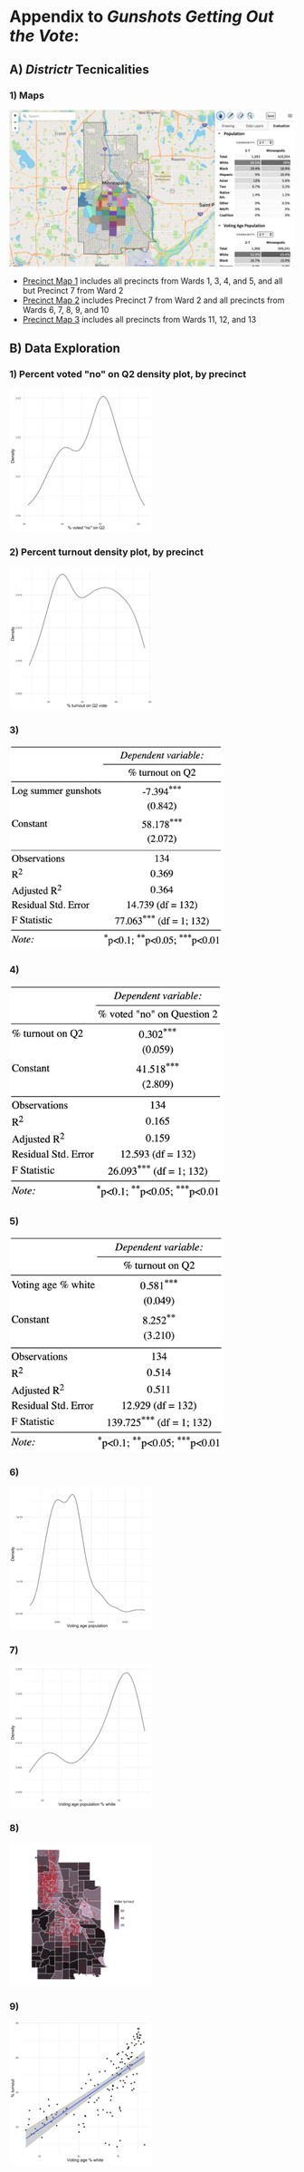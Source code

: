 # Appendix to *Gunshots Getting Out the Vote*:

## A) *Districtr* Tecnicalities

### 1) Maps

![Precinct Map 2](/images/districtr_sample.png)

- [Precinct Map 1](https://districtr.org/COI/92422) includes all precincts from Wards 1, 3, 4, and 5, and all but Precinct 7 from Ward 2
- [Precinct Map 2](https://districtr.org/COI/92537) includes Precinct 7 from Ward 2 and all precincts from Wards 6, 7, 8, 9, and 10
- [Precinct Map 3](https://districtr.org/COI/92636) includes all precincts from Wards 11, 12, and 13

## B) Data Exploration

### 1) Percent voted "no" on Q2 density plot, by precinct

<img src="/images/b1.png" alt="b1.png" width=50% height=50%>

### 2) Percent turnout density plot, by precinct

<img src="/images/b2.png" alt="b2.png" width=50% height=50%>

### 3) 

<img src="/images/b3.png" alt="b3.png" width=75% height=75%>

### 4) 

<img src="/images/b4.png" alt="b4.png" width=75% height=75%>

### 5) 

<img src="/images/b5.png" alt="b5.png" width=75% height=75%>

### 6) 

<img src="/images/b6.png" alt="b6.png" width=50% height=50%>

### 7) 

<img src="/images/b7.png" alt="b7.png" width=50% height=50%>

### 8)

<img src="/images/b8.png" alt="b8.png" width=50% height=50%>

### 9)

<img src="/images/b9.png" alt="b9.png" width=50% height=50%>
